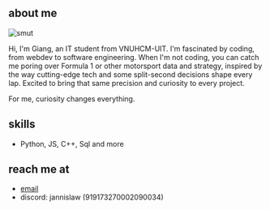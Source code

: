 ## about me

![smut](https://github.com/user-attachments/assets/a37d3253-d8be-48f8-be7a-35e1cdb8b66b)

Hi, I'm Giang, an IT student from VNUHCM-UIT. I'm fascinated by coding, from webdev to software engineering. When I'm not coding, you can catch me poring over Formula 1 or other motorsport data and strategy, inspired by the way cutting-edge tech and some split-second decisions shape every lap. Excited to bring that same precision and curiosity to every project.

For me, curiosity changes everything.

## skills

- Python, JS, C++, Sql and more

## reach me at

- [email](mailto:giangnhl@outlook.com)
- discord: jannislaw (919173270002090034)

